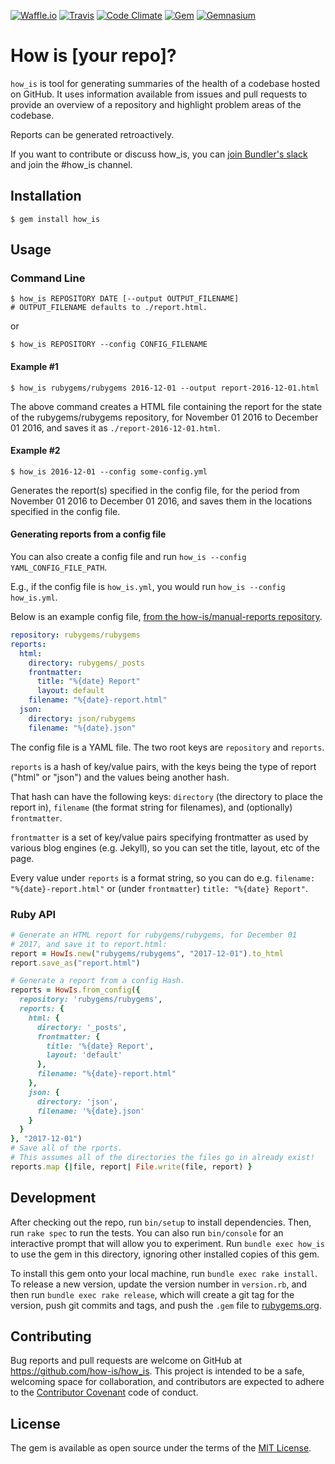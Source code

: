 [![Waffle.io](https://img.shields.io/waffle/label/how-is/how_is/in%20progress.svg)](https://waffle.io/how-is/how_is)
[![Travis](https://img.shields.io/travis/how-is/how_is.svg)](https://travis-ci.org/how-is/how_is)
[![Code Climate](https://img.shields.io/codeclimate/github/how-is/how_is.svg)](https://codeclimate.com/github/how-is/how_is)
[![Gem](https://img.shields.io/gem/v/how_is.svg)](https://rubygems.org/gems/how_is)
[![Gemnasium](https://img.shields.io/gemnasium/how-is/how_is.svg)](https://gemnasium.com/github.com/how-is/how_is)

# How is [your repo]?

`how_is` is tool for generating summaries of the health of a codebase hosted on GitHub. It uses information available from issues and pull requests to provide an overview of a repository and highlight problem areas of the codebase.

Reports can be generated retroactively.

If you want to contribute or discuss how_is, you can [join Bundler's slack](http://slack.bundler.io/) and join the #how_is channel.

## Installation

    $ gem install how_is

## Usage

### Command Line

    $ how_is REPOSITORY DATE [--output OUTPUT_FILENAME]
    # OUTPUT_FILENAME defaults to ./report.html.

or

    $ how_is REPOSITORY --config CONFIG_FILENAME


#### Example \#1

    $ how_is rubygems/rubygems 2016-12-01 --output report-2016-12-01.html

The above command creates a HTML file containing the report for the state of
the rubygems/rubygems repository, for November 01 2016 to
December 01 2016, and saves it as `./report-2016-12-01.html`.

#### Example \#2

    $ how_is 2016-12-01 --config some-config.yml

Generates the report(s) specified in the config file, for the period
from November 01 2016 to December 01 2016, and saves them in the
locations specified in the config file.

#### Generating reports from a config file

You can also create a config file and run
`how_is --config YAML_CONFIG_FILE_PATH`.

E.g., if the config file is `how_is.yml`, you would run
`how_is --config how_is.yml`.

Below is an example config file, [from the how-is/manual-reports
repository](https://raw.githubusercontent.com/how-is/manual-reports/gh-pages/how-is-configs/01-rubygems-rubygems.yml).

```yaml
repository: rubygems/rubygems
reports:
  html:
    directory: rubygems/_posts
    frontmatter:
      title: "%{date} Report"
      layout: default
    filename: "%{date}-report.html"
  json:
    directory: json/rubygems
    filename: "%{date}.json"
```

The config file is a YAML file. The two root keys are `repository`
and `reports`.

`reports` is a hash of key/value pairs, with the keys being the type of report
("html" or "json") and the values being another hash.

That hash can have the following keys: `directory` (the directory to place the
report in), `filename` (the format string for filenames), and (optionally)
`frontmatter`.

`frontmatter` is a set of key/value pairs specifying frontmatter as used by
various blog engines (e.g. Jekyll), so you can set the title, layout, etc of
the page.

Every value under `reports` is a format string, so you can do e.g.
`filename: "%{date}-report.html"` or (under `frontmatter`)
`title: "%{date} Report"`.

### Ruby API

```ruby
# Generate an HTML report for rubygems/rubygems, for December 01
# 2017, and save it to report.html:
report = HowIs.new("rubygems/rubygems", "2017-12-01").to_html
report.save_as("report.html")

# Generate a report from a config Hash.
reports = HowIs.from_config({
  repository: 'rubygems/rubygems',
  reports: {
    html: {
      directory: '_posts',
      frontmatter: {
        title: '%{date} Report',
        layout: 'default'
      },
      filename: "%{date}-report.html"
    },
    json: {
      directory: 'json',
      filename: '%{date}.json'
    }
  }
}, "2017-12-01")
# Save all of the rports.
# This assumes all of the directories the files go in already exist!
reports.map {|file, report| File.write(file, report) }
```

## Development

After checking out the repo, run `bin/setup` to install dependencies. Then, run `rake spec` to run the tests. You can also run `bin/console` for an interactive prompt that will allow you to experiment. Run `bundle exec how_is` to use the gem in this directory, ignoring other installed copies of this gem.

To install this gem onto your local machine, run `bundle exec rake install`. To release a new version, update the version number in `version.rb`, and then run `bundle exec rake release`, which will create a git tag for the version, push git commits and tags, and push the `.gem` file to [rubygems.org](https://rubygems.org).

## Contributing

Bug reports and pull requests are welcome on GitHub at https://github.com/how-is/how_is. This project is intended to be a safe, welcoming space for collaboration, and contributors are expected to adhere to the [Contributor Covenant](http://contributor-covenant.org) code of conduct.

## License

The gem is available as open source under the terms of the [MIT License](http://opensource.org/licenses/MIT).
